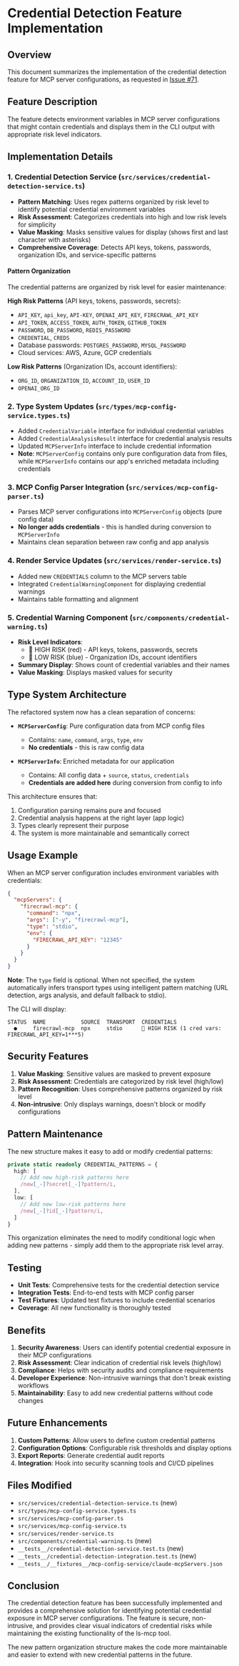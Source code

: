 # Credential Detection Feature Implementation

## Overview

This document summarizes the implementation of the credential detection feature for MCP server configurations, as requested in [Issue #71](https://github.com/lirantal/ls-mcp/issues/71).

## Feature Description

The feature detects environment variables in MCP server configurations that might contain credentials and displays them in the CLI output with appropriate risk level indicators.

## Implementation Details

### 1. Credential Detection Service (`src/services/credential-detection-service.ts`)

- **Pattern Matching**: Uses regex patterns organized by risk level to identify potential credential environment variables
- **Risk Assessment**: Categorizes credentials into high and low risk levels for simplicity
- **Value Masking**: Masks sensitive values for display (shows first and last character with asterisks)
- **Comprehensive Coverage**: Detects API keys, tokens, passwords, organization IDs, and service-specific patterns

#### Pattern Organization

The credential patterns are organized by risk level for easier maintenance:

**High Risk Patterns** (API keys, tokens, passwords, secrets):
- `API_KEY`, `api_key`, `API-KEY`, `OPENAI_API_KEY`, `FIRECRAWL_API_KEY`
- `API_TOKEN`, `ACCESS_TOKEN`, `AUTH_TOKEN`, `GITHUB_TOKEN`
- `PASSWORD`, `DB_PASSWORD`, `REDIS_PASSWORD`
- `CREDENTIAL`, `CREDS`
- Database passwords: `POSTGRES_PASSWORD`, `MYSQL_PASSWORD`
- Cloud services: AWS, Azure, GCP credentials

**Low Risk Patterns** (Organization IDs, account identifiers):
- `ORG_ID`, `ORGANIZATION_ID`, `ACCOUNT_ID`, `USER_ID`
- `OPENAI_ORG_ID`

### 2. Type System Updates (`src/types/mcp-config-service.types.ts`)

- Added `CredentialVariable` interface for individual credential variables
- Added `CredentialAnalysisResult` interface for credential analysis results
- Updated `MCPServerInfo` interface to include credential information
- **Note**: `MCPServerConfig` contains only pure configuration data from files, while `MCPServerInfo` contains our app's enriched metadata including credentials

### 3. MCP Config Parser Integration (`src/services/mcp-config-parser.ts`)

- Parses MCP server configurations into `MCPServerConfig` objects (pure config data)
- **No longer adds credentials** - this is handled during conversion to `MCPServerInfo`
- Maintains clean separation between raw config and app analysis

### 4. Render Service Updates (`src/services/render-service.ts`)

- Added new `CREDENTIALS` column to the MCP servers table
- Integrated `CredentialWarningComponent` for displaying credential warnings
- Maintains table formatting and alignment

### 5. Credential Warning Component (`src/components/credential-warning.ts`)

- **Risk Level Indicators**: 
  - 🔴 HIGH RISK (red) - API keys, tokens, passwords, secrets
  - 🔵 LOW RISK (blue) - Organization IDs, account identifiers
- **Summary Display**: Shows count of credential variables and their names
- **Value Masking**: Displays masked values for security

## Type System Architecture

The refactored system now has a clean separation of concerns:

- **`MCPServerConfig`**: Pure configuration data from MCP config files
  - Contains: `name`, `command`, `args`, `type`, `env`
  - **No credentials** - this is raw config data

- **`MCPServerInfo`**: Enriched metadata for our application
  - Contains: All config data + `source`, `status`, `credentials`
  - **Credentials are added here** during conversion from config to info

This architecture ensures that:
1. Configuration parsing remains pure and focused
2. Credential analysis happens at the right layer (app logic)
3. Types clearly represent their purpose
4. The system is more maintainable and semantically correct

## Usage Example

When an MCP server configuration includes environment variables with credentials:

```json
{
  "mcpServers": {
    "firecrawl-mcp": {
      "command": "npx",
      "args": ["-y", "firecrawl-mcp"],
      "type": "stdio",
      "env": {
        "FIRECRAWL_API_KEY": "12345"
      }
    }
  }
}
```

**Note**: The `type` field is optional. When not specified, the system automatically infers transport types using intelligent pattern matching (URL detection, args analysis, and default fallback to stdio).

The CLI will display:

```
STATUS  NAME           SOURCE  TRANSPORT  CREDENTIALS
  ●     firecrawl-mcp  npx     stdio      🔴 HIGH RISK (1 cred vars: FIRECRAWL_API_KEY=1***5)
```

## Security Features

1. **Value Masking**: Sensitive values are masked to prevent exposure
2. **Risk Assessment**: Credentials are categorized by risk level (high/low)
3. **Pattern Recognition**: Uses comprehensive patterns organized by risk level
4. **Non-intrusive**: Only displays warnings, doesn't block or modify configurations

## Pattern Maintenance

The new structure makes it easy to add or modify credential patterns:

```typescript
private static readonly CREDENTIAL_PATTERNS = {
  high: [
    // Add new high-risk patterns here
    /new[_-]?secret[_-]?pattern/i,
  ],
  low: [
    // Add new low-risk patterns here
    /new[_-]?id[_-]?pattern/i,
  ]
}
```

This organization eliminates the need to modify conditional logic when adding new patterns - simply add them to the appropriate risk level array.

## Testing

- **Unit Tests**: Comprehensive tests for the credential detection service
- **Integration Tests**: End-to-end tests with MCP config parser
- **Test Fixtures**: Updated test fixtures to include credential scenarios
- **Coverage**: All new functionality is thoroughly tested

## Benefits

1. **Security Awareness**: Users can identify potential credential exposure in their MCP configurations
2. **Risk Assessment**: Clear indication of credential risk levels (high/low)
3. **Compliance**: Helps with security audits and compliance requirements
4. **Developer Experience**: Non-intrusive warnings that don't break existing workflows
5. **Maintainability**: Easy to add new credential patterns without code changes

## Future Enhancements

1. **Custom Patterns**: Allow users to define custom credential patterns
2. **Configuration Options**: Configurable risk thresholds and display options
3. **Export Reports**: Generate credential audit reports
4. **Integration**: Hook into security scanning tools and CI/CD pipelines

## Files Modified

- `src/services/credential-detection-service.ts` (new)
- `src/types/mcp-config-service.types.ts`
- `src/services/mcp-config-parser.ts`
- `src/services/mcp-config-service.ts`
- `src/services/render-service.ts`
- `src/components/credential-warning.ts` (new)
- `__tests__/credential-detection-service.test.ts` (new)
- `__tests__/credential-detection-integration.test.ts` (new)
- `__tests__/__fixtures__/mcp-config-service/claude-mcpServers.json`

## Conclusion

The credential detection feature has been successfully implemented and provides a comprehensive solution for identifying potential credential exposure in MCP server configurations. The feature is secure, non-intrusive, and provides clear visual indicators of credential risks while maintaining the existing functionality of the ls-mcp tool.

The new pattern organization structure makes the code more maintainable and easier to extend with new credential patterns in the future.
